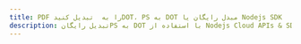 ---title: PDF را به  تبدیل کنیدDOT، PS به DOT مبدل رایگان یا Nodejs SDKdescription: تبدیل رایگانPS به DOT با استفاده از Nodejs Cloud APIs & SDK همچنین اسناد PDF را در Cloud ایجاد، ویرایش و رندر کنید.---